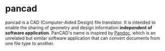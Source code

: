 # pancad

pancad is a CAD (Computer-Aided Design) file translator. It is intended to 
enable the sharing of geometry and design information **independent of 
software application**. PanCAD's name is inspired by [Pandoc][1], which is an 
unrelated but similar software application that can convert documents 
from one file type to another.

[1]: https://pandoc.org/